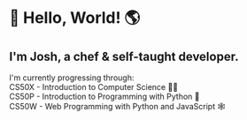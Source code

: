 # 👋 Hello, World! 🌎
## I'm Josh, a chef & self-taught developer.
I'm currently progressing through:  
CS50X - Introduction to Computer Science 👨‍💻  
CS50P - Introduction to Programming with Python 🐍  
CS50W - Web Programming with Python and JavaScript 🕸️  
   
